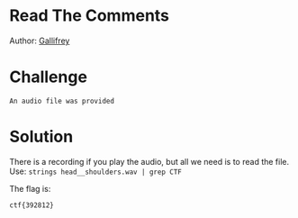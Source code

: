 # Read The Comments
Author: [Gallifrey](https://github.com/gall1grey)

# Challenge

```
An audio file was provided
```

# Solution

There is a recording if you play the audio, but all we need is to read the file.
Use:
```strings head__shoulders.wav | grep CTF```

The flag is:
```
ctf{392812}
```
